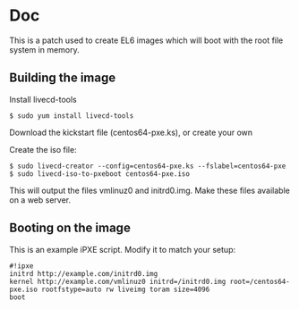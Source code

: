 Doc
===
 
This is a patch used to create EL6 images which will boot with the root file
system in memory.

Building the image
------------------
Install livecd-tools

    $ sudo yum install livecd-tools

Download the kickstart file (centos64-pxe.ks), or create your own

Create the iso file:

    $ sudo livecd-creator --config=centos64-pxe.ks --fslabel=centos64-pxe
    $ sudo livecd-iso-to-pxeboot centos64-pxe.iso

This will output the files vmlinuz0 and initrd0.img. Make these files available
on a web server.

Booting on the image
--------------------
This is an example iPXE script. Modify it to match your setup:

    #!ipxe
    initrd http://example.com/initrd0.img
    kernel http://example.com/vmlinuz0 initrd=/initrd0.img root=/centos64-pxe.iso rootfstype=auto rw liveimg toram size=4096
    boot

